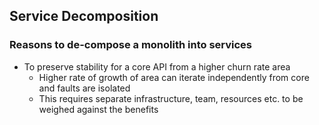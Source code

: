 ## Service Decomposition

### Reasons to de-compose a monolith into services

* To preserve stability for a core API from a higher churn rate area
  * Higher rate of growth of area can iterate independently from core and faults are isolated
  * This requires separate infrastructure, team, resources etc. to be weighed against the benefits
